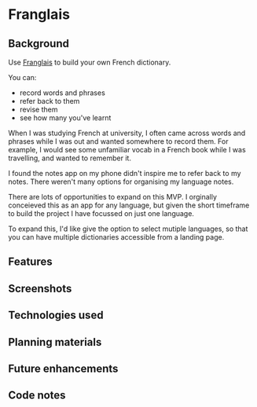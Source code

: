 # Franglais

## Background

Use [Franglais]() to build your own French dictionary. 

You can:

* record words and phrases
* refer back to them
* revise them
* see how many you've learnt

When I was studying French at university, I often came across words and phrases while I was out and wanted somewhere to record them. For example, I would see some unfamiliar vocab in a French book while I was travelling, and wanted to remember it.

I found the notes app on my phone didn't inspire me to refer back to my notes. There weren't many options for organising my language notes. 

There are lots of opportunities to expand on this MVP. I orginally conceieved this as an app for any language, but given the short timeframe to build the project I have focussed on just one language.

To expand this, I'd like give the option to select mutiple languages, so that you can have multiple dictionaries accessible from a landing page. 


## Features



## Screenshots



## Technologies used



## Planning materials



## Future enhancements



## Code notes
